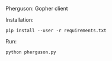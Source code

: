 Pherguson: Gopher client

Installation:
```
pip install --user -r requirements.txt
```

Run:
```
python pherguson.py
```
